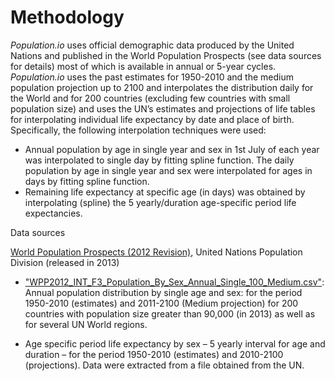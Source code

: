 Methodology
===========

_Population.io_ uses official demographic data produced by the United Nations and published in the World Population Prospects (see data sources for details) most of which is available in annual or 5-year cycles. _Population.io_ uses the past estimates for 1950-2010 and the medium population projection up to 2100 and interpolates the distribution daily for the World and for 200 countries (excluding few countries with small population size) and uses the UN’s estimates and projections of life tables for interpolating individual life expectancy by date and place of birth. Specifically, the following interpolation techniques were used:

- Annual population by age in single year and sex in 1st July of each year was interpolated to single day by fitting spline function. The daily population by age in single year and sex were interpolated for ages in days by fitting spline function.
- Remaining life expectancy at specific age (in days) was obtained by interpolating (spline) the 5 yearly/duration age-specific period life expectancies.

Data sources

[World Population Prospects (2012 Revision)](http://esa.un.org/wpp/), United Nations Population Division (released in 2013)

- ["WPP2012_INT_F3_Population_By_Sex_Annual_Single_100_Medium.csv"](https://github.com/worldpopulation/population.io-api/blob/master/data/WPP2012_INT_F3_Population_By_Sex_Annual_Single_100_Medium.zip): Annual population distribution by single age and sex: for the period 1950-2010 (estimates) and 2011-2100 (Medium projection) for 200 countries with population size greater than 90,000 (in 2013) as well as for several UN World regions.

- Age specific period life expectancy by sex – 5 yearly interval for age and duration – for the period 1950-2010 (estimates) and 2010-2100 (projections). Data were extracted from a file obtained from the UN.

